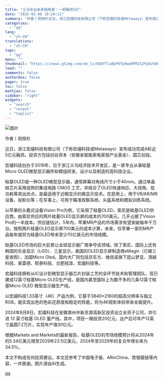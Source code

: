 ```yaml
---
title: "义乌杀出未来独角兽：一把融资5亿"
date: "2025-02-08 18:24:11"
summary: "作者丨祝枝杉近日，浙江宏禧科技有限公司（下称宏禧科技或Metaways）宣布成功完成A轮近5亿元融资..."
categories:
  - "qq"
lang:
  - "zh-CN"
translations:
  - "zh-CN"
tags:
  - "qq"
menu: ""
thumbnail: "https://inews.gtimg.com/om_ls/OUDYTluBpPOTpHwaRPRIS2FpAzhOBqzUzDZy3Ro2oOB9UAA_640360/0"
lead: ""
comments: false
authorbox: false
pager: true
toc: false
mathjax: false
sidebar: "right"
widgets:
  - "search"
  - "recent"
  - "taglist"
---
```


![图片](https://inews.gtimg.com/om_bt/O_qVPZcSpTlP9kx9xtGmXR7Y_YcIgYnQBAhNYHWHOmdsEAA/641)

作者丨祝枝杉

近日，浙江宏禧科技有限公司（下称宏禧科技或Metaways）宣布成功完成A轮近5亿元融资。投资方包括创谷资本（安徽省智能家电家居产业基金）、国芯创投。

宏禧科技创办于2019年，位于浙江义乌经济技术开发区，是一家专业从事硅基Micro OLED微型显示器件和模组研发、设计以及制造的高科技企业。

硅基OLED是一种OLED微型显示器，通常屏幕对角线尺寸小于40mm。通过单晶硅芯片采用成熟的集成电路 CMOS 工艺，并结合了OLED快速响应、大视角、低功耗等突出优点，是最适用于近眼显示的微显示技术。在民用上，用于VR/AR/MR设备、投影仪等；在军事上，可用于瞄准观察系统、头盔系统和模拟训练系统。

以苹果的头戴式设备Vision Pro为例，它采用了硅基OLED，索尼是硅基OLED供应商。由索尼供应的两片硅基OLED显示屏的成本约700美元，几乎占据了Vision Pro的一半成本。供应链估计，5年内，苹果MR产品的市场需求有望突破每年千万台。按照两片硅基OLED显示屏700美元的成本计算，未来，仅苹果一家的MR产品每年就将为硅基OLED带来至少70亿美元的市场规模。

硅基OLED市场的巨大前景让全球显示器厂商争夺该领域。除了索尼，国际上还有韩国的乐金显示（LGD）、三星显示，美国的OLED显示屏制造商eMagin（已被三星收购），法国Micro Oled。国内大厂则包括京东方、维信诺旗下昆山梦显、清越科技、奥雷德、熙泰科技、合肥视涯、宏禧科技等。

宏禧科技拥有从IC设计到微型显示器芯片封装工艺的全环节技术和管理团队，现已建成12英寸硅基Micro OLED生产线，是国内甚至国际上为数不多的几条12英寸硅基Micro OLED 微型显示器生产线。

以宏禧科技1.33英寸（4K）产品为例，它基于3840×2160的超高分辨率与独立 RGB，能实现出色的色彩还原度和稳定的性能，将为4K观影体验带来全面提升。

2024年8月8日，宏禧科技在安徽滁州中新苏滁高新区投资设立全资子公司，并引进 12 英寸硅基 OLED 量产线。其中，项目一期投资20亿元，达产后可年产12英寸晶圆7.2万片，实现年产值30亿元。

根据Markets and Markets的最新报告，硅基OLED的市场规模预计将从2024年的5.34亿美元增至2029年23.5亿美元，2024年至2029年的复合年增长率为34.5%。

本文不构成任何投资建议。本文还参考了中国电子报、ARinChina、势银膜链等内容，一并致谢。图片源自AI生成。

[qq](https://new.qq.com/rain/a/20250208A073Z800)

